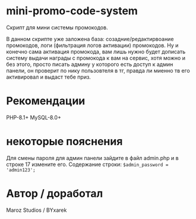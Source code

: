 # mini-promo-code-system
Скрипт для мини системы промокодов.

В данном скрипте уже заложена база: созадние/редактирвоание промокодов, логи (фильтрация логов активации) промокодов.
Ну и конечно сама активация промокода, вам лишь нужно будет дописать систему выдачи награды с промокода к вам на сервис, хотя можно и без этого, просто писать админу у которого есть доступ к админ панели, он проверит по нику пользовтеля в тг, правда ли миенно тв его активировал и выдаст тебе приз.


# Рекомендации
PHP-8.1+
MySQL-8.0+

# некоторые пояснения
Для смены пароля для админ панели зайдите в файл admin.php и в строке 17 измените его.
Содержание строки: ``` $admin_password = 'admin123'; ```
# Автор / доработал
Maroz Studios / BYxarek
